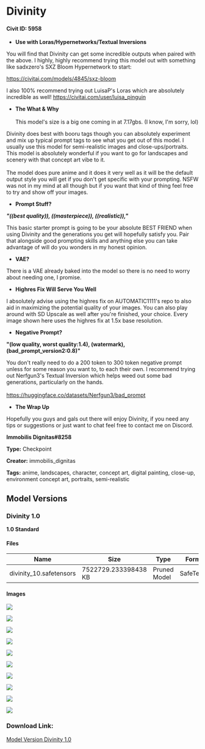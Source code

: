 # Divinity

#### Civit ID: 5958

<ul><li><p><strong>Use with Loras/Hypernetworks/Textual Inversions</strong></p></li></ul><p></p><p>You will find that Divinity can get some incredible outputs when paired with the above. I highly, highly recommend trying this model out with something like sadxzero's SXZ Bloom Hypernetwork to start:</p><p></p><p><a target="_blank" rel="ugc" href="https://civitai.com/models/4845/sxz-bloom">https://civitai.com/models/4845/sxz-bloom</a></p><p></p><p>I also 100% recommend trying out LuisaP's Loras which are absolutely incredible as well! <a target="_blank" rel="ugc" href="https://civitai.com/user/luisa_pinguin">https://civitai.com/user/luisa_pinguin</a></p><p></p><ul><li><p><strong>The What &amp; Why</strong><br /><br />This model's size is a big one coming in at 7.17gbs. (I know, I'm sorry, lol)</p></li></ul><p></p><p>Divinity does best with booru tags though you can absolutely experiment and mix up typical prompt tags to see what you get out of this model. I usually use this model for semi-realistic images and close-ups/portraits. This model is absolutely wonderful if you want to go for landscapes and scenery with that concept art vibe to it.<br /><br />The model does pure anime and it does it very well as it will be the default output style you will get if you don't get specific with your prompting. NSFW was not in my mind at all though but if you want that kind of thing feel free to try and show off your images.</p><p></p><ul><li><p><strong>Prompt Stuff?</strong></p></li></ul><p></p><p></p><p><strong><em>"((best quality)), ((masterpiece)), ((realistic)),"</em></strong></p><p></p><p>This basic starter prompt is going to be your absolute BEST FRIEND when using Divinity and the generations you get will hopefully satisfy you. Pair that alongside good prompting skills and anything else you can take advantage of will do you wonders in my honest opinion.</p><p></p><ul><li><p><strong>VAE?</strong></p></li></ul><p></p><p></p><p>There is a VAE already baked into the model so there is no need to worry about needing one, I promise.</p><p></p><ul><li><p><strong>Highres Fix Will Serve You Well</strong></p></li></ul><p></p><p></p><p>I absolutely advise using the highres fix on AUTOMATIC1111's repo to also aid in maximizing the potential quality of your images. You can also play around with SD Upscale as well after you're finished, your choice. Every image shown here uses the highres fix at 1.5x base resolution.</p><p></p><ul><li><p><strong>Negative Prompt?</strong></p></li></ul><p></p><p></p><p><strong>"(low quality, worst quality:1.4), (watermark), (bad_prompt_version2:0.8)"</strong></p><p></p><p></p><p>You don't really need to do a 200 token to 300 token negative prompt unless for some reason you want to, to each their own. I recommend trying out Nerfgun3's Textual Inversion which helps weed out some bad generations, particularly on the hands. <br /><br /><a target="_blank" rel="ugc" href="https://huggingface.co/datasets/Nerfgun3/bad_prompt">https://huggingface.co/datasets/Nerfgun3/bad_prompt</a></p><p></p><ul><li><p><strong>The Wrap Up</strong></p></li></ul><p></p><p></p><p>Hopefully you guys and gals out there will enjoy Divinity, if you need any tips or suggestions or just want to chat feel free to contact me on Discord.</p><p></p><p></p><p><strong>Immobilis Dignitas#8258</strong></p>

**Type:** Checkpoint

**Creator:** immobilis_dignitas

**Tags:** anime, landscapes, character, concept art, digital painting, close-up, environment concept art, portraits, semi-realistic

## Model Versions

### Divinity 1.0

<p><strong>1.0 Standard</strong></p>

#### Files

| Name | Size | Type | Format | Download Url | AutoV1 | AutoV2 | SHA256 | CRC32 | BLAKE3 |
| --- | --- | --- | --- | --- | --- | --- | --- | --- | --- |
| divinity_10.safetensors | 7522729.233398438 KB | Pruned Model | SafeTensor | https://civitai.com/api/download/models/6942 | 9C3572E7 | 8258694E33 | 8258694E3303941FBF5373C39786B9F843F80EDE46CEDCDFDE8847B7DAC41D54 | B3590AB9 | EBF5EC5724E0DFB054594709853EB40946DA206A621BD2D7ADF3C6877F8F1AF9 |

#### Images

<p><img src="https://image.civitai.com/xG1nkqKTMzGDvpLrqFT7WA/f9a34594-1f6a-4722-9d46-782ce279ea00/width=450/63572.jpeg" /></p>

<p><img src="https://image.civitai.com/xG1nkqKTMzGDvpLrqFT7WA/c5a454ec-3343-415c-edfb-5623c1a3fd00/width=450/63669.jpeg" /></p>

<p><img src="https://image.civitai.com/xG1nkqKTMzGDvpLrqFT7WA/0aad019d-209d-4a4f-31a2-8227991dd600/width=450/63620.jpeg" /></p>

<p><img src="https://image.civitai.com/xG1nkqKTMzGDvpLrqFT7WA/5b1e0f66-3c84-4920-df76-cc7557da7d00/width=450/63603.jpeg" /></p>

<p><img src="https://image.civitai.com/xG1nkqKTMzGDvpLrqFT7WA/c6019e3d-2d77-4f19-954c-e2fd88cee200/width=450/63500.jpeg" /></p>

<p><img src="https://image.civitai.com/xG1nkqKTMzGDvpLrqFT7WA/43f1aab3-7ccd-4025-314b-fe3befb22400/width=450/63492.jpeg" /></p>

<p><img src="https://image.civitai.com/xG1nkqKTMzGDvpLrqFT7WA/bcf77753-ea6e-48b2-3f9d-d409c15cc200/width=450/63491.jpeg" /></p>

<p><img src="https://image.civitai.com/xG1nkqKTMzGDvpLrqFT7WA/75c7cad3-8c72-48df-4c38-5e957526ad00/width=450/63486.jpeg" /></p>

<p><img src="https://image.civitai.com/xG1nkqKTMzGDvpLrqFT7WA/33ba42ba-68e6-4062-3f76-9da03db50200/width=450/63487.jpeg" /></p>

<p><img src="https://image.civitai.com/xG1nkqKTMzGDvpLrqFT7WA/0ee1ebe8-4da4-4da3-f4b3-dd927a3e3d00/width=450/63672.jpeg" /></p>

### Download Link:

[Model Version Divinity 1.0](https://civitai.com/api/download/models/6942)

